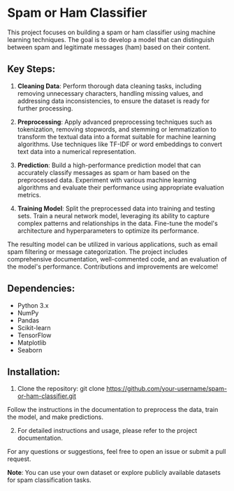 # Spam or Ham Classifier

This project focuses on building a spam or ham classifier using machine learning techniques. The goal is to develop a model that can distinguish between spam and legitimate messages (ham) based on their content.

## Key Steps:

1. **Cleaning Data**: Perform thorough data cleaning tasks, including removing unnecessary characters, handling missing values, and addressing data inconsistencies, to ensure the dataset is ready for further processing.

2. **Preprocessing**: Apply advanced preprocessing techniques such as tokenization, removing stopwords, and stemming or lemmatization to transform the textual data into a format suitable for machine learning algorithms. Use techniques like TF-IDF or word embeddings to convert text data into a numerical representation.

3. **Prediction**: Build a high-performance prediction model that can accurately classify messages as spam or ham based on the preprocessed data. Experiment with various machine learning algorithms and evaluate their performance using appropriate evaluation metrics.

4. **Training Model**: Split the preprocessed data into training and testing sets. Train a neural network model, leveraging its ability to capture complex patterns and relationships in the data. Fine-tune the model's architecture and hyperparameters to optimize its performance.

The resulting model can be utilized in various applications, such as email spam filtering or message categorization. The project includes comprehensive documentation, well-commented code, and an evaluation of the model's performance. Contributions and improvements are welcome!

## Dependencies:
- Python 3.x
- NumPy
- Pandas
- Scikit-learn
- TensorFlow
- Matplotlib
- Seaborn

## Installation:
1. Clone the repository:
git clone https://github.com/your-username/spam-or-ham-classifier.git

Follow the instructions in the documentation to preprocess the data, train the model, and make predictions.

2. For detailed instructions and usage, please refer to the project documentation.

For any questions or suggestions, feel free to open an issue or submit a pull request. 

**Note**: You can use your own dataset or explore publicly available datasets for spam classification tasks.

